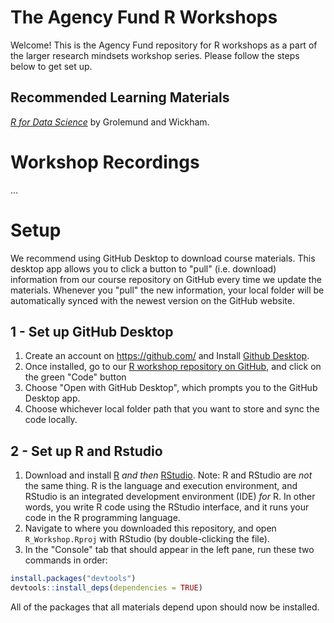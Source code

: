 # The Agency Fund R Workshops

Welcome! This is the Agency Fund repository for R workshops as a part of the larger research mindsets workshop series. Please follow the steps below to get set up.

## Recommended Learning Materials

[*R for Data Science*](https://r4ds.had.co.nz/) by Grolemund and Wickham.

# Workshop Recordings

...

# Setup

We recommend using GitHub Desktop to download course materials. This desktop app allows you to click a button to "pull" (i.e. download) information from our course repository on GitHub every time we update the materials. Whenever you "pull" the new information, your local folder will be automatically synced with the newest version on the GitHub website.

## 1 - Set up GitHub Desktop

1.  Create an account on https://github.com/ and Install [Github Desktop](https://desktop.github.com/).
2.  Once installed, go to our [R workshop repository on GitHub](https://github.com/agency-fund/r-workshop), and click on the green "Code" button
3.  Choose "Open with GitHub Desktop", which prompts you to the GitHub Desktop app.
4.  Choose whichever local folder path that you want to store and sync the code locally.

## 2 - Set up R and Rstudio

1.  Download and install [R](https://cran.r-project.org/) *and then*
    [RStudio](https://rstudio.com/). Note: R and RStudio are *not* the
    same thing. R is the language and execution environment, and RStudio
    is an integrated development environment (IDE) *for* R. In other
    words, you write R code using the RStudio interface, and it runs your code
    in the R programming language.
2.  Navigate to where you downloaded this repository, and open
    `R_Workshop.Rproj` with RStudio (by double-clicking the file).
3.  In the "Console" tab that should appear in the left pane, run these
    two commands in order:

``` r
install.packages("devtools")
devtools::install_deps(dependencies = TRUE)
```

All of the packages that all materials depend upon should now be
installed.
